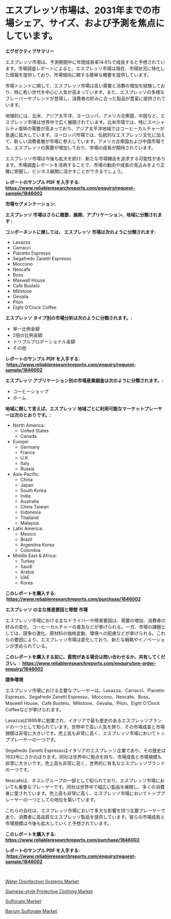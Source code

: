<p><h1>エスプレッソ市場は、2031年までの市場シェア、サイズ、および予測を焦点にしています。</h1></p><p><strong>エグゼクティブサマリー</strong></p>
<p><p>エスプレッソ市場は、予測期間中に年間成長率14.6%で成長すると予想されています。市場調査レポートによると、エスプレッソ市場は現在、市場状況に特化した情報を提供しており、市場傾向に関する簡単な概要を提供しています。 </p><p>市場トレンドに関して、エスプレッソ市場は高い需要と消費の増加を経験しており、特に若い世代を中心に人気が高まっています。また、エスプレッソの多様なフレーバーやブレンドが登場し、消費者の好みに合った製品が豊富に提供されています。</p><p>地理的には、北米、アジア太平洋、ヨーロッパ、アメリカ合衆国、中国など、エスプレッソ市場は世界中で広く展開されています。北米市場では、特にスペシャルティ珈琲の需要が高まっており、アジア太平洋地域ではコーヒーカルチャーが急速に拡大しています。ヨーロッパ市場では、伝統的なエスプレッソ文化に加えて、新しい消費者層が市場に参入しています。アメリカ合衆国および中国市場でも、エスプレッソの需要が増加しており、市場の成長が期待されています。</p><p>エスプレッソ市場は今後も拡大を続け、新たな市場機会を追求する可能性があります。市場調査レポートを活用することで、市場の動向や成長の見込みをより正確に把握し、ビジネス展開に活かすことができるでしょう。</p></p>
<p><strong>レポートのサンプル PDF を入手する: <a href="https://www.reliableresearchreports.com/enquiry/request-sample/1846002">https://www.reliableresearchreports.com/enquiry/request-sample/1846002</a></strong></p>
<p><strong>市場セグメンテーション:</strong></p>
<p><strong> エスプレッソ 市場はさらに概要、展開、アプリケーション、地域に分類されます :</strong></p>
<p><strong>コンポーネントに関しては、 エスプレッソ 市場は次のように分類されます: &nbsp;</strong></p>
<p><ul><li>Lavazza</li><li>Carracci</li><li>Piacetto Espresso</li><li>Segafredo Zanetti Espresso</li><li>Moccono</li><li>Nescafe</li><li>Boss</li><li>Maxwell House</li><li>Cafe Bustelo</li><li>Millstone</li><li>Gevalia</li><li>Pilon</li><li>Eight O’Clock Coffee</li></ul></p>
<p><strong> エスプレッソ タイプ別の市場分析は次のように分類されます。:</strong></p>
<p><ul><li>単一比例金額</li><li>2倍の比例金額</li><li>トリプルプロポーショナル金額</li><li>その他</li></ul></p>
<p><strong>レポートのサンプル PDF を入手する: &nbsp;<a href="https://www.reliableresearchreports.com/enquiry/request-sample/1846002">https://www.reliableresearchreports.com/enquiry/request-sample/1846002</a></strong></p>
<p><strong> エスプレッソ アプリケーション別の市場産業調査は次のように分類されます。:</strong></p>
<p><ul><li>コーヒーショップ</li><li>ホーム</li></ul></p>
<p><strong>地域に関して言えば、エスプレッソ 地域ごとに利用可能なマーケットプレーヤーは次のとおりです。:</strong></p>
<p><ul>
    <li>
        North America:
        <ul>
            <li>United States</li>
            <li>Canada</li>
        </ul>
    </li>
    <li>
        Europe:
        <ul>
            <li>Germany</li>
            <li>France</li>
            <li>U.K.</li>
            <li>Italy</li>
            <li>Russia</li>
        </ul>
    </li>
    <li>
        Asia-Pacific:
        <ul>
            <li>China</li>
            <li>Japan</li>
            <li>South Korea</li>
            <li>India</li>
            <li>Australia</li>
            <li>China Taiwan</li>
            <li>Indonesia</li>
            <li>Thailand</li>
            <li>Malaysia</li>
        </ul>
    </li>
    <li>
        Latin America:
        <ul>
            <li>Mexico</li>
            <li>Brazil</li>
            <li>Argentina Korea</li>
            <li>Colombia</li>
        </ul>
    </li>
    <li>
        Middle East & Africa:
        <ul>
            <li>Turkey</li>
            <li>Saudi</li>
            <li>Arabia</li>
            <li>UAE</li>
            <li>Korea</li>
        </ul>
    </li>
    </ul></p>
<p><strong>このレポートを購入する: &nbsp;<a href="https://www.reliableresearchreports.com/purchase/1846002">https://www.reliableresearchreports.com/purchase/1846002</a></strong></p>
<p><strong>エスプレッソ の主な推進要因と障壁 市場</strong></p>
<p><p>エスプレッソ市場における主なドライバーや障害要因は、需要の増加、消費者の好みの変化、コーヒーカルチャーの普及などが挙げられる。一方、市場の課題としては、競争の激化、原材料の価格変動、環境への配慮などが挙げられる。これらの要因により、エスプレッソ市場は変化しており、新たな戦略やイノベーションが求められている。</p></p>
<p><strong>このレポートを購入する前に、質問がある場合は問い合わせるか、共有してください。:&nbsp; <a href="https://www.reliableresearchreports.com/enquiry/pre-order-enquiry/1846002">https://www.reliableresearchreports.com/enquiry/pre-order-enquiry/1846002</a></strong></p>
<p><strong>競争環境</strong></p>
<p><p>エスプレッソ市場における主要なプレーヤーは、Lavazza、Carracci、Piacetto Espresso、Segafredo Zanetti Espresso、Moccono、Nescafe、Boss、Maxwell House、Cafe Bustelo、Millstone、Gevalia、Pilon、Eight O'Clock Coffeeなどが挙げられます。</p><p>Lavazzaは1895年に創業され、イタリアで最も歴史のあるエスプレッソブランドの一つとして知られています。世界中で高い人気を誇り、その市場成長と市場規模は非常に大きいです。売上高も非常に高く、エスプレッソ市場においてトッププレーヤーの一つです。</p><p>Segafredo Zanetti Espressoはイタリアのエスプレッソ企業であり、その歴史は1933年にさかのぼります。同社は世界中に拠点を持ち、市場成長と市場規模も非常に大きいです。売上高も非常に高く、世界的に有名なエスプレッソブランドの一つです。</p><p>Nescafeは、ネスレグループの一部として知られており、エスプレッソ市場においても重要なプレーヤーです。同社は世界中で幅広い製品を展開し、多くの消費者に愛されています。売上高も非常に高く、エスプレッソ市場においてトッププレーヤーの一つとしての地位を築いています。</p><p>これらの会社は、エスプレッソ市場において多大な影響を持つ主要プレーヤーであり、消費者に高品質なエスプレッソ製品を提供しています。彼らの市場成長と市場規模は今後も拡大していくと予想されています。</p></p>
<p><strong>このレポートを購入する: &nbsp; <a href="https://www.reliableresearchreports.com/purchase/1846002">https://www.reliableresearchreports.com/purchase/1846002</a></strong></p>
<p><strong>レポートのサンプル PDF を入手する: &nbsp;<a href="https://www.reliableresearchreports.com/enquiry/request-sample/1846002">https://www.reliableresearchreports.com/enquiry/request-sample/1846002</a></strong><strong></strong></p>
<p>&nbsp;</p>
<p><p><a href="https://shimmer-gardenia-37a.notion.site/Water-Disinfection-Systems-Market-Size-and-Examines-its-Market-Scope-with-a-Primary-Focus-on-Growt-3e27914cb3f2481ca3db6046c648c9d0">Water Disinfection Systems Market</a></p><p><a href="https://view.publitas.com/reportprime-1/siamese-style-protective-clothing-market-size-share-trends-analysis-report-by-application-regional-outlook-competitive-strategies-and-segment-forecasts-2023-2030/">Siamese-style Protective Clothing Market</a></p><p><a href="https://github.com/luckyshygirl/Market-Research-Report-List-3/blob/main/sulfonate-market.md">Sulfonate Market</a></p><p><a href="https://github.com/markusgodoy/Market-Research-Report-List-2/blob/main/barium-sulfonate-market.md">Barium Sulfonate Market</a></p></p>